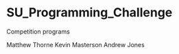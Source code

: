 SU_Programming_Challenge
========================

Competition programs

Matthew Thorne
Kevin Masterson
Andrew Jones
